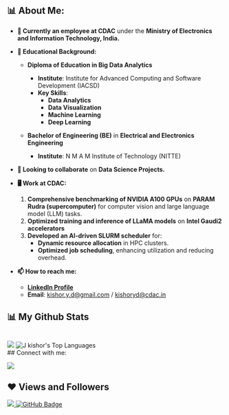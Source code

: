## 📊 About Me:

- **🔭 Currently an employee at CDAC** under the **Ministry of Electronics and Information Technology, India.**

- **👀 Educational Background:**
  - **Diploma of Education in Big Data Analytics**  
    - **Institute**: Institute for Advanced Computing and Software Development (IACSD)  
    - **Key Skills**:
      - **Data Analytics**
      - **Data Visualization**
      - **Machine Learning**
      - **Deep Learning**

  - **Bachelor of Engineering (BE)** in **Electrical and Electronics Engineering**  
    - **Institute**: N M A M Institute of Technology (NITTE)  

- **👯 Looking to collaborate** on **Data Science Projects.**

- **🖥️ Work at CDAC:**
  1. **Comprehensive benchmarking of NVIDIA A100 GPUs** on **PARAM Rudra (supercomputer)** for computer vision and large language model (LLM) tasks.
  2. **Optimized training and inference of LLaMA models** on **Intel Gaudi2 accelerators**
  3. **Developed an AI-driven SLURM scheduler** for:
     - **Dynamic resource allocation** in HPC clusters.
     - **Optimized job scheduling**, enhancing utilization and reducing overhead.

- **📫 How to reach me:**
  - **[LinkedIn Profile](https://linkedin.com/in/kishor-yd)**
  - **Email**: kishor.y.d@gmail.com / kishoryd@cdac.in  
 
## 📊 My Github Stats

  <br/>
   <img src = "https://github-readme-stats.vercel.app/api?username=kishoryd&&show_icons=true&title_color=ffffff&icon_color=bb2acf&text_color=daf7dc&bg_color=151515">
  <img alt="J kishor's Top Languages" src="https://github-readme-stats.vercel.app/api/top-langs/?username=kishoryd&langs_count=8&count_private=true&layout=compact&theme=react&hide_border=true&bg_color=0D1117" />
  <br/> 
## Connect with me:
<p align="left">

<a href = "https://www.linkedin.com/in/kishor-yd/" target="_blank"><img src="https://img.icons8.com/fluent/48/000000/linkedin.png"/></a>
</p>

## ❤ Views and Followers
<a href="https://github.com/Meghna-DAS/github-profile-views-counter">
    <img src="https://komarev.com/ghpvc/?username=kishoryd">
</a>
<a href="https://github.com/kishoryd?tab=followers"><img src="https://img.shields.io/github/followers/kishoryd?label=Followers&style=social" alt="GitHub Badge"></a>
